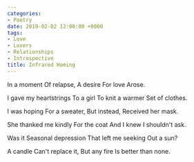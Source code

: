 ```yaml
---
categories:
- Poetry
date: 2019-02-02 12:00:00 +0000
tags:
- Love
- Lovers
- Relationships
- Introspective
title: Infrared Homing
---
```


In a moment
Of relapse,
A desire
For love
Arose.

I gave my heartstrings
To a girl
To knit a warmer
Set of clothes.

I was hoping
For a sweater,
But instead,
Received her mask.

She thanked me kindly
For the coat
And I knew
I shouldn't ask.

Was it
Seasonal depression
That left me seeking
Out a sun?

A candle
Can't replace it,
But any fire
Is better than none.


